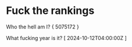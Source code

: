 # Fuck the rankings

Who the hell am I?
{ 5075172 }

What fucking year is it?
[ 2024-10-12T04:00:00Z ]
